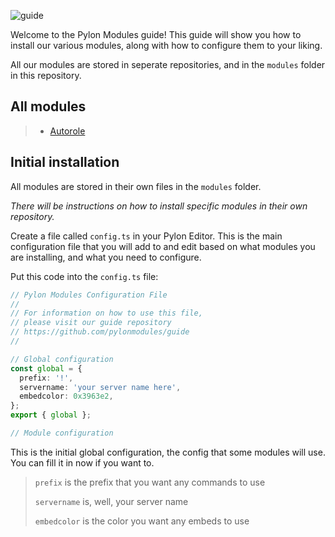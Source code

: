 ![guide](https://socialify.git.ci/pylonmodules/guide/image?description=1&descriptionEditable=How%20to%20install%20Pylon%20Modules&font=Raleway&language=1&name=1&owner=1&pattern=Plus&pulls=1&stargazers=1&theme=Dark)

Welcome to the Pylon Modules guide! This guide will show you how to install our various modules, along with how to configure them to your liking.

All our modules are stored in seperate repositories, and in the `modules` folder in this repository.

## All modules
> * [Autorole](https://github.com/pylonmodules/autorole)

## Initial installation
All modules are stored in their own files in the `modules` folder.

*There will be instructions on how to install specific modules in their own repository.*

Create a file called `config.ts` in your Pylon Editor. This is the main configuration file that you will add to and edit based on what modules you are installing, and what you need to configure.

Put this code into the `config.ts` file:
```ts
// Pylon Modules Configuration File
//
// For information on how to use this file,
// please visit our guide repository
// https://github.com/pylonmodules/guide
//

// Global configuration
const global = {
  prefix: '!',
  servername: 'your server name here',
  embedcolor: 0x3963e2,
};
export { global };

// Module configuration
```

This is the initial global configuration, the config that some modules will use. You can fill it in now if you want to.

> `prefix` is the prefix that you want any commands to use
>
>`servername` is, well, your server name
> 
> `embedcolor` is the color you want any embeds to use
